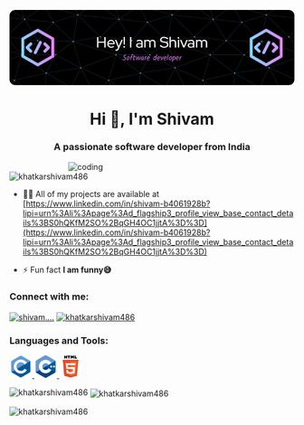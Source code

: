 ![logo](https://github.com/Khatkarshivam486/Khatkarshivam486/blob/main/github-header-image.png)
<h1 align="center">Hi 👋, I'm Shivam</h1>
<h3 align="center">A passionate software developer from India</h3>

<img align="right" alt="coding" width="400" src="https://user-images.githubusercontent.com/55389276/140866485-8fb1c876-9a8f-4d6a-98dc-08c4981eaf70.gif">

<p align="left"> <img src="https://komarev.com/ghpvc/?username=khatkarshivam486&label=Profile%20views&color=0e75b6&style=flat" alt="khatkarshivam486" /> </p>

- 👨‍💻 All of my projects are available at [https://www.linkedin.com/in/shivam-b4061928b?lipi=urn%3Ali%3Apage%3Ad_flagship3_profile_view_base_contact_details%3BS0hQKfM2SO%2BqGH4OC1jjtA%3D%3D](https://www.linkedin.com/in/shivam-b4061928b?lipi=urn%3Ali%3Apage%3Ad_flagship3_profile_view_base_contact_details%3BS0hQKfM2SO%2BqGH4OC1jjtA%3D%3D)

- ⚡ Fun fact **I am funny😅**

<h3 align="left">Connect with me:</h3>
<p align="left">
<a href="https://linkedin.com/in/shivam...." target="blank"><img align="center" src="https://raw.githubusercontent.com/rahuldkjain/github-profile-readme-generator/master/src/images/icons/Social/linked-in-alt.svg" alt="shivam...." height="30" width="40" /></a>
<a href="https://instagram.com/khatkarshivam486" target="blank"><img align="center" src="https://raw.githubusercontent.com/rahuldkjain/github-profile-readme-generator/master/src/images/icons/Social/instagram.svg" alt="khatkarshivam486" height="30" width="40" /></a>
</p>

<h3 align="left">Languages and Tools:</h3>
<p align="left"> <a href="https://www.cprogramming.com/" target="_blank" rel="noreferrer"> <img src="https://raw.githubusercontent.com/devicons/devicon/master/icons/c/c-original.svg" alt="c" width="40" height="40"/> </a> <a href="https://www.w3schools.com/cpp/" target="_blank" rel="noreferrer"> <img src="https://raw.githubusercontent.com/devicons/devicon/master/icons/cplusplus/cplusplus-original.svg" alt="cplusplus" width="40" height="40"/> </a> <a href="https://www.w3.org/html/" target="_blank" rel="noreferrer"> <img src="https://raw.githubusercontent.com/devicons/devicon/master/icons/html5/html5-original-wordmark.svg" alt="html5" width="40" height="40"/> </a> </p>

<p><img align="left" src="https://github-readme-stats.vercel.app/api/top-langs?username=khatkarshivam486&show_icons=true&locale=en&layout=compact" alt="khatkarshivam486" /></p>

<p>&nbsp;<img align="center" src="https://github-readme-stats.vercel.app/api?username=khatkarshivam486&show_icons=true&locale=en" alt="khatkarshivam486" /></p>

<p><img align="center" src="https://github-readme-streak-stats.herokuapp.com/?user=khatkarshivam486&" alt="khatkarshivam486" /></p>
